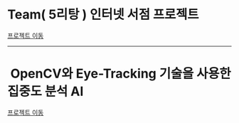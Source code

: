 
# Team( 5리탕 ) 인터넷 서점 프로젝트

[프로젝트 이동](https://github.com/nhnacademy-be6-5ritang)

---

# ­	OpenCV와 Eye-Tracking 기술을 사용한 집중도 분석 AI

[프로젝트 이동](https://github.com/Daun0808/concentration)
